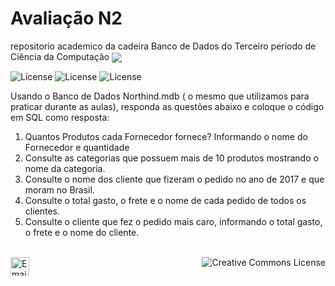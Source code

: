 # Avaliação N2
repositorio academico da cadeira Banco de Dados do Terceiro periodo de Ciência da Computação 
<img src="https://paulofreitasdev.files.wordpress.com/2021/05/cco-github.png"  align="center" valign="center"/> 


![License](https://img.shields.io/badge/Code%20License-MIT-green.svg)
![License](https://img.shields.io/badge/SQL-learning-green.svg)
![License](https://img.shields.io/badge/UNIFG-Banco%20de%20Dados-green.svg)

Usando o Banco de Dados Northind.mdb ( o mesmo que utilizamos para praticar durante as aulas), responda as questões abaixo e coloque o código em SQL como resposta:

1. Quantos Produtos cada Fornecedor fornece? Informando o nome do Fornecedor e quantidade
2. Consulte as categorias que possuem mais de 10 produtos mostrando o nome da categoria.
3. Consulte o nome dos cliente que fizeram o pedido no ano de 2017 e que moram no Brasil.
4. Consulte o total gasto, o frete e o nome de cada pedido de todos os clientes.
5. Consulte o cliente que fez o pedido mais caro, informando o total gasto, o frete e o nome do cliente.

<p  align="left">
<br/>
<a href="mailto:Paulofreitas.cco@gmail.com" target="_blank"><img src="" alt="Email Academico" width="30">
</a>
</a>
<a rel="license" href="http://creativecommons.org/licenses/by-sa/4.0/"><img alt="Creative Commons License" style="border-width:0" src="https://i.creativecommons.org/l/by-sa/4.0/88x31.png",  align="right" /></a><br/>
</p>